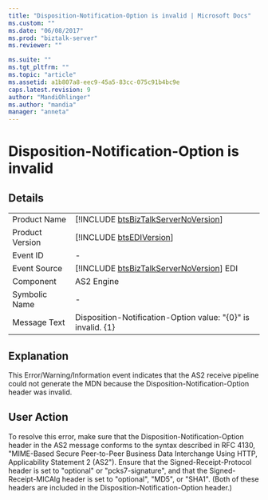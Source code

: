 ```yaml
---
title: "Disposition-Notification-Option is invalid | Microsoft Docs"
ms.custom: ""
ms.date: "06/08/2017"
ms.prod: "biztalk-server"
ms.reviewer: ""

ms.suite: ""
ms.tgt_pltfrm: ""
ms.topic: "article"
ms.assetid: a1b807a8-eec9-45a5-83cc-075c91b4bc9e
caps.latest.revision: 9
author: "MandiOhlinger"
ms.author: "mandia"
manager: "anneta"
---
```

# Disposition-Notification-Option is invalid
## Details  
  
|                 |                                                                                         |
|-----------------|-----------------------------------------------------------------------------------------|
|  Product Name   |   [!INCLUDE [btsBizTalkServerNoVersion](../includes/btsbiztalkservernoversion-md.md)]   |
| Product Version |               [!INCLUDE [btsEDIVersion](../includes/btsediversion-md.md)]               |
|    Event ID     |                                            -                                            |
|  Event Source   | [!INCLUDE [btsBizTalkServerNoVersion](../includes/btsbiztalkservernoversion-md.md)] EDI |
|    Component    |                                       AS2 Engine                                        |
|  Symbolic Name  |                                            -                                            |
|  Message Text   |              Disposition-Notification-Option value: "{0}" is invalid. {1}               |
  
## Explanation  
 This Error/Warning/Information event indicates that the AS2 receive pipeline could not generate the MDN because the Disposition-Notification-Option header was invalid.  
  
## User Action  
 To resolve this error, make sure that the Disposition-Notification-Option header in the AS2 message conforms to the syntax described in RFC 4130, "MIME-Based Secure Peer-to-Peer Business Data Interchange Using HTTP, Applicability Statement 2 (AS2"). Ensure that the Signed-Receipt-Protocol header is set to "optional" or "pcks7-signature", and that the Signed-Receipt-MICAlg header is set to "optional", "MD5", or "SHA1". (Both of these headers are included in the Disposition-Notification-Option header.)